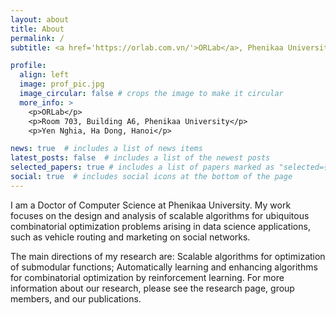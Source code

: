 ```yaml
---
layout: about
title: About
permalink: /
subtitle: <a href='https://orlab.com.vn/'>ORLab</a>, Phenikaa University

profile:
  align: left
  image: prof_pic.jpg
  image_circular: false # crops the image to make it circular
  more_info: >
    <p>ORLab</p>
    <p>Room 703, Building A6, Phenikaa University</p>
    <p>Yen Nghia, Ha Dong, Hanoi</p>

news: true  # includes a list of news items
latest_posts: false  # includes a list of the newest posts
selected_papers: true # includes a list of papers marked as "selected={true}"
social: true  # includes social icons at the bottom of the page
---
```


I am a Doctor of Computer Science at Phenikaa University. My work focuses on the design and analysis of scalable algorithms for ubiquitous combinatorial optimization problems arising in data science applications, such as vehicle routing and marketing on social networks.

The main directions of my research are: Scalable algorithms for optimization of submodular functions; Automatically learning and enhancing algorithms for combinatorial optimization by reinforcement learning. For more information about our research, please see the research page, group members, and our publications.